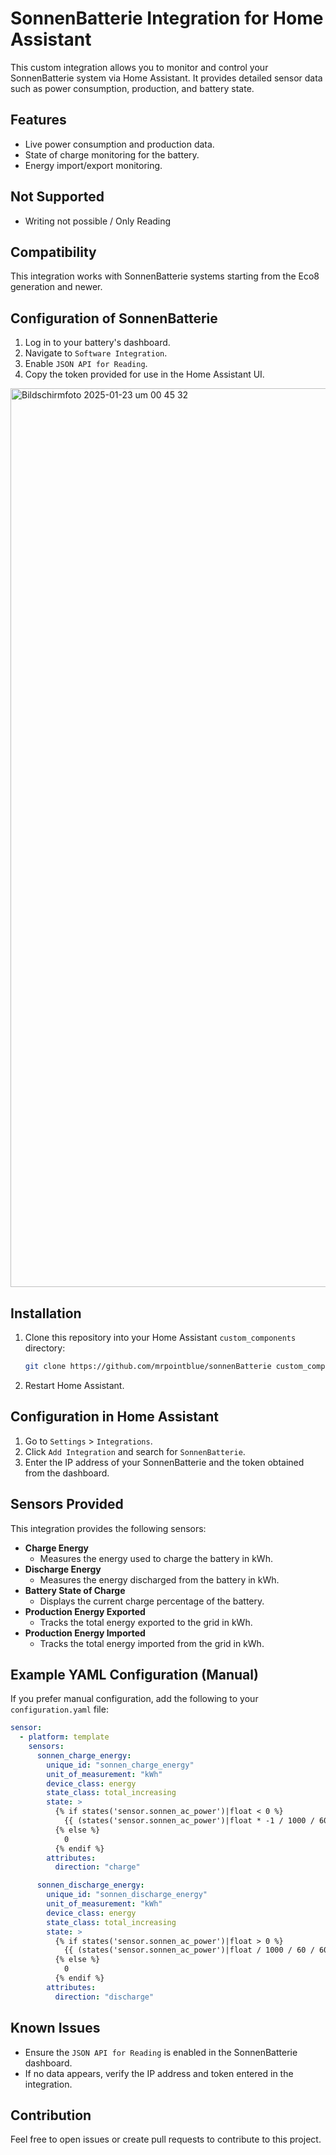 # SonnenBatterie Integration for Home Assistant

This custom integration allows you to monitor and control your SonnenBatterie system via Home Assistant. It provides detailed sensor data such as power consumption, production, and battery state.

## Features
- Live power consumption and production data.
- State of charge monitoring for the battery.
- Energy import/export monitoring.

## Not Supported
- Writing not possible / Only Reading

## Compatibility
This integration works with SonnenBatterie systems starting from the Eco8 generation and newer.

## Configuration of SonnenBatterie
1. Log in to your battery's dashboard.
2. Navigate to `Software Integration`.
3. Enable `JSON API for Reading`.
4. Copy the token provided for use in the Home Assistant UI.

<img width="1438" alt="Bildschirmfoto 2025-01-23 um 00 45 32" src="https://github.com/user-attachments/assets/25fd5801-0086-43df-82dd-cebf0da51496" />


## Installation
1. Clone this repository into your Home Assistant `custom_components` directory:
   ```bash
   git clone https://github.com/mrpointblue/sonnenBatterie custom_components/sonnen_battery
   ```
2. Restart Home Assistant.

## Configuration in Home Assistant
1. Go to `Settings` > `Integrations`.
2. Click `Add Integration` and search for `SonnenBatterie`.
3. Enter the IP address of your SonnenBatterie and the token obtained from the dashboard.

## Sensors Provided
This integration provides the following sensors:

- **Charge Energy**
  - Measures the energy used to charge the battery in kWh.
- **Discharge Energy**
  - Measures the energy discharged from the battery in kWh.
- **Battery State of Charge**
  - Displays the current charge percentage of the battery.
- **Production Energy Exported**
  - Tracks the total energy exported to the grid in kWh.
- **Production Energy Imported**
  - Tracks the total energy imported from the grid in kWh.

## Example YAML Configuration (Manual)
If you prefer manual configuration, add the following to your `configuration.yaml` file:

```yaml
sensor:
  - platform: template
    sensors:
      sonnen_charge_energy:
        unique_id: "sonnen_charge_energy"
        unit_of_measurement: "kWh"
        device_class: energy
        state_class: total_increasing
        state: >
          {% if states('sensor.sonnen_ac_power')|float < 0 %}
            {{ (states('sensor.sonnen_ac_power')|float * -1 / 1000 / 60 / 60) | round(2) }}
          {% else %}
            0
          {% endif %}
        attributes:
          direction: "charge"

      sonnen_discharge_energy:
        unique_id: "sonnen_discharge_energy"
        unit_of_measurement: "kWh"
        device_class: energy
        state_class: total_increasing
        state: >
          {% if states('sensor.sonnen_ac_power')|float > 0 %}
            {{ (states('sensor.sonnen_ac_power')|float / 1000 / 60 / 60) | round(2) }}
          {% else %}
            0
          {% endif %}
        attributes:
          direction: "discharge"
```

## Known Issues
- Ensure the `JSON API for Reading` is enabled in the SonnenBatterie dashboard.
- If no data appears, verify the IP address and token entered in the integration.

## Contribution
Feel free to open issues or create pull requests to contribute to this project.
